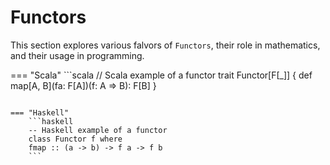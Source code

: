 # Functors

This section explores various falvors of `Functors`, their role in mathematics, and their usage in programming.




=== "Scala"
    ```scala
    // Scala example of a functor
    trait Functor[F[_]] {
    def map[A, B](fa: F[A])(f: A => B): F[B]
    }
```

=== "Haskell"
    ```haskell
    -- Haskell example of a functor
    class Functor f where
    fmap :: (a -> b) -> f a -> f b
    ```